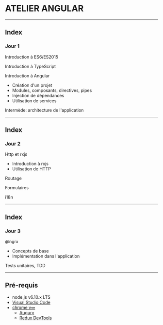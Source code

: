 # ATELIER ANGULAR

<div class="angular-logo"></div>

---

## Index

### Jour 1

Introduction à ES6/ES2015

Introduction à TypeScript

Introduction à Angular

* Création d'un projet
* Modules, composants, directives, pipes
* Injection de dépendances
* Utilisation de services

Intermède: architecture de l'application

---

## Index

### Jour 2

Http et rxjs

* Introduction à rxjs
* Utilisation de HTTP

Routage

Formulaires

i18n

---

## Index

### Jour 3

@ngrx

* Concepts de base
* Implémentation dans l'application

Tests unitaires, TDD

---

## Pré-requis

* node.js v6.10.x LTS
* [Visual Studio Code](https://code.visualstudio.com/)
* [chrome v∞](https://blog.codinghorror.com/the-infinite-version/)
    * [Augury](https://chrome.google.com/webstore/detail/augury/elgalmkoelokbchhkhacckoklkejnhcd?hl=en)
    * [Redux DevTools](https://chrome.google.com/webstore/detail/redux-devtools/lmhkpmbekcpmknklioeibfkpmmfibljd?hl=en)

